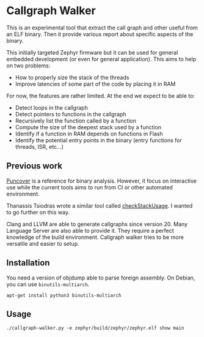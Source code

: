 Callgraph Walker
================

This is an experimental tool that extract the call graph and other useful from
an ELF binary. Then it provide various report about specific aspects of the
binary.

This initially targeted Zephyr firmware but it can be used for general embedded
development (or even for general application). This aims to help on two
problems:
  - How to properly size the stack of the threads
  - Improve latencies of some part of the code by placing it in RAM


For now, the features are rather limited. At the end we expect to be able to:
  - Detect loops in the callgraph
  - Detect pointers to functions in the callgraph
  - Recursively list the function called by a function
  - Compute the size of the deepest stack used by a function
  - Identify if a function in RAM depends on functions in Flash
  - Identify the potential entry points in the binary (entry functions for
    threads, ISR, etc...)


Previous work
-------------

[Puncover][1] is a reference for binary analysis. However, it focus on
interactive use while the current tools aims to run from CI or other automated
environment.

Thanassis Tsiodras wrote a similar tool called [checkStackUsage][2]. I wanted to
go further on this way.

Clang and LLVM are able to generate callgraphs since version 20. Many Language
Server are also able to provide it. They require a perfect knowledge of the
build environment. Callgraph walker tries to be more versatile and easier to
setup.


[1]: https://github.com/HBehrens/puncover
[2]: https://github.com/ttsiodras/checkStackUsage

Installation
------------

You need a version of objdump able to parse foreign assembly. On Debian, you can
use `binutils-multiarch`.

    apt-get install python3 binutils-multiarch


Usage
-----

    ./callgraph-walker.py -e zephyr/build/zephyr/zephyr.elf show main
